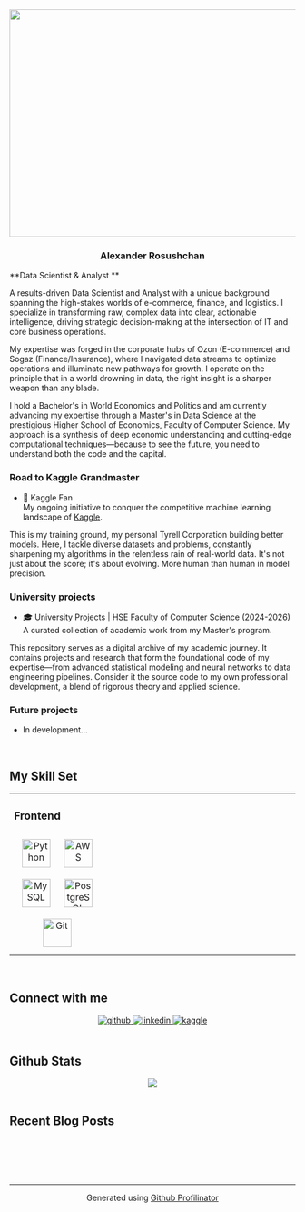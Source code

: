 <div align="center">
<img src="https://i.imgur.com/mESONw2.gif" align="center" height="400" width="800" />
</div>  
  

### <div align="center">Alexander Rosushchan
**Data Scientist & Analyst **

A results-driven Data Scientist and Analyst with a unique background spanning the high-stakes worlds of e-commerce, finance, and logistics. I specialize in transforming raw, complex data into clear, actionable intelligence, driving strategic decision-making at the intersection of IT and core business operations.

My expertise was forged in the corporate hubs of Ozon (E-commerce) and Sogaz (Finance/Insurance), where I navigated data streams to optimize operations and illuminate new pathways for growth. I operate on the principle that in a world drowning in data, the right insight is a sharper weapon than any blade.

I hold a Bachelor's in World Economics and Politics and am currently advancing my expertise through a Master's in Data Science at the prestigious Higher School of Economics, Faculty of Computer Science. My approach is a synthesis of deep economic understanding and cutting-edge computational techniques—because to see the future, you need to understand both the code and the capital.</div>  
  



### Road to Kaggle Grandmaster  
- 🔭 Kaggle Fan  
My ongoing initiative to conquer the competitive machine learning landscape of [Kaggle](https://www.kaggle.com/alexanderrrros).

This is my training ground, my personal Tyrell Corporation building better models. Here, I tackle diverse datasets and problems, constantly sharpening my algorithms in the relentless rain of real-world data. It's not just about the score; it's about evolving. More human than human in model precision.  
  



### University projects  
- 🎓 University Projects | HSE Faculty of Computer Science (2024-2026)
A curated collection of academic work from my Master's program.

This repository serves as a digital archive of my academic journey. It contains projects and research that form the foundational code of my expertise—from advanced statistical modeling and neural networks to data engineering pipelines. Consider it the source code to my own professional development, a blend of rigorous theory and applied science.  
  



### Future projects  
- In development...  
  

<br/>  


## My Skill Set  
<table><tr><td valign="top" width="33%">



### Frontend  
<div align="center">  
<a href="https://www.python.org/" target="_blank"><img style="margin: 10px" src="https://profilinator.rishav.dev/skills-assets/python-original.svg" alt="Python" height="50" /></a>  
<a href="https://aws.amazon.com/" target="_blank"><img style="margin: 10px" src="https://profilinator.rishav.dev/skills-assets/amazonwebservices-original-wordmark.svg" alt="AWS" height="50" /></a>  
<a href="https://www.mysql.com/" target="_blank"><img style="margin: 10px" src="https://profilinator.rishav.dev/skills-assets/mysql-original-wordmark.svg" alt="MySQL" height="50" /></a>  
<a href="https://www.postgresql.org/" target="_blank"><img style="margin: 10px" src="https://profilinator.rishav.dev/skills-assets/postgresql-original-wordmark.svg" alt="PostgreSQL" height="50" /></a>  
<a href="https://github.com/" target="_blank"><img style="margin: 10px" src="https://profilinator.rishav.dev/skills-assets/git-scm-icon.svg" alt="Git" height="50" /></a>  
</div>

</td><td valign="top" width="33%">



</td><td valign="top" width="33%">



</td></tr></table>  

<br/>  


## Connect with me  
<div align="center">
<a href="https://github.com/https://github.com/AlexRos06" target="_blank">
<img src=https://img.shields.io/badge/github-%2324292e.svg?&style=for-the-badge&logo=github&logoColor=white alt=github style="margin-bottom: 5px;" />
</a>
<a href="https://linkedin.com/in/https://www.linkedin.com/in/arosushchan" target="_blank">
<img src=https://img.shields.io/badge/linkedin-%231E77B5.svg?&style=for-the-badge&logo=linkedin&logoColor=white alt=linkedin style="margin-bottom: 5px;" />
</a>
<a href="https://www.kaggle.com/https://www.kaggle.com/alexanderrrros" target="_blank">
<img src=https://img.shields.io/badge/kaggle-%2344BAE8.svg?&style=for-the-badge&logo=kaggle&logoColor=white alt=kaggle style="margin-bottom: 5px;" />
</a>  
</div>  
  

<br/>  


## Github Stats  
<div align="center"><img src="https://github-readme-stats.vercel.app/api?username=AlexRos06&show_icons=true&count_private=true&hide_border=true" align="center" /></div>  

<br/>  


## Recent Blog Posts  
  

<br/>  

  

<br/>  

  

<br/>  


<br />

----
<div align="center">Generated using <a href="https://profilinator.rishav.dev/" target="_blank">Github Profilinator</a></div>
